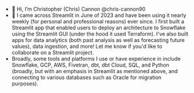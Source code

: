 - 👋 Hi, I’m Christopher (Chris) Cannon @chris-cannon90
- 🌱 I came across Streamlit in June of 2023 and have been using it nearly weekly (for personal and professional reasons) ever since.  I first built a Streamlit app that enabled users to deploy an architecture to Snowflake using the Streamlit GUI (under the hood it used Terraform).  I've also built apps for data analytics (both past analysis as well as forecasting future values), data ingestion, and more! Let me know if you'd like to collaborate on a Streamlit project.
- Broadly, some tools and platforms I use or have experience in include Snowflake, GCP, AWS, Fivetran, dbt, dbt Cloud, SQL, and Python (broadly, but with an emphasis in Streamlit as mentioned above, and connecting to various databases such as Oracle for migration purposes).
